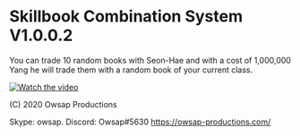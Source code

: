 # Skillbook Combination System V1.0.0.2

You can trade 10 random books with Seon-Hae and with a cost of 1,000,000 Yang he will trade them with a random book of your current class.

[![Watch the video](https://owsap-productions.com/wp-content/uploads/2020/02/SkillBookCombinationSystem-Thumb.jpg)](https://youtu.be/CUIHi4_aaA0)

(C) 2020 Owsap Productions

Skype: owsap.
Discord: Owsap#5630
https://owsap-productions.com/